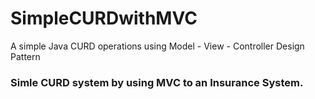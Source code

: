 # SimpleCURDwithMVC
A simple Java CURD operations using Model - View - Controller Design Pattern

### Simle CURD system by using MVC to an Insurance System.
